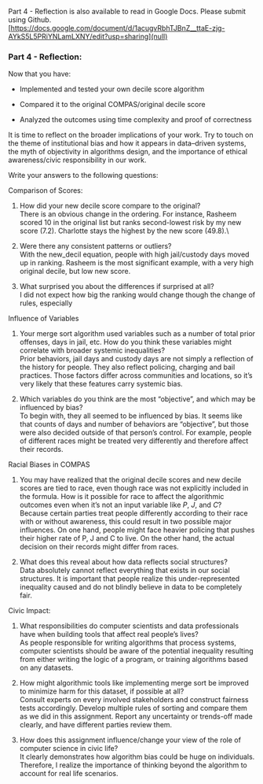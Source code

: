 Part 4 - Reflection is also available to read in Google Docs. Please submit using Github. [https://docs.google.com/document/d/1acugvRbhTJBnZ__ttaE-zjg-AYkS5L5PRiYNLamLXNY/edit?usp=sharing](null)
### Part 4 - Reflection:  

Now that you have:

- Implemented and tested your own decile score algorithm

- Compared it to the original COMPAS/original decile score

- Analyzed the outcomes using time complexity and proof of correctness

It is time to reflect on the broader implications of your work. Try to touch on the theme of institutional bias and how it appears in data–driven systems, the myth of objectivity in algorithms design, and the importance of ethical awareness/civic responsibility in our work.

Write your answers to the following questions:

Comparison of Scores:

1. How did  your new decile score compare to the original?\
There is an obvious change in the ordering. For instance, Rasheem scored 10 in the original list but ranks second-lowest risk by my new score (7.2). Charlotte stays the highest by the new score (49.8).\



2. Were there any consistent patterns or outliers? \
With the new_decil equation, people with high jail/custody days moved up in ranking. Rasheem is the most significant example, with a very high original decile, but low new score.


3. What surprised you about the differences if surprised at all?\
I  did not expect how big the ranking would change though the change of rules, especially 


Influence of Variables

1. Your merge sort algorithm used variables such as a number of total prior offenses, days in jail, etc. How do you think these variables might correlate with broader systemic inequalities?\
Prior behaviors, jail days and custody days are not simply a reflection of the history for people. They also reflect policing, charging and bail practices. Those factors differ across communities and locations, so it’s very likely that these features carry systemic bias.



2. Which variables do you think are the most “objective”, and which may be influenced by bias?\
To begin with, they all seemed to be influenced by bias. It seems like that counts of days and number of behaviors are “objective”, but those were also decided outside of that person’s control. For example, people of different races might be treated very differently and therefore affect their records.


Racial Biases in COMPAS

1. You may have realized that the original decile scores and new decile scores are tied to race, even though race was not explicitly included in the formula. How is it possible for race to affect the algorithmic outcomes even when it’s not an input variable like *P*, *J*, and *C*? \
Because certain parties treat people differently according to their race with or without awareness, this could result in two possible major influences. On one hand, people might face heavier policing that  pushes their higher rate of P, J and C to live. On the other hand,  the actual decision on their records might differ from races.


2. What does this reveal about how data reflects social structures?\
Data absolutely cannot reflect everything that exists in our social structures. It is important that people realize this under-represented inequality caused and do not blindly believe in data to be completely fair.

Civic Impact:

1. What responsibilities do computer scientists and data professionals have when building tools that affect real people’s lives?\
As people responsible for writing algorithms that process systems, computer scientists should be aware of the potential inequality resulting from either writing the logic of a program, or training algorithms based on any datasets.


2. How might algorithmic tools like implementing merge sort be improved to minimize harm for this dataset, if possible at all?\
Consult experts on every involved stakeholders and construct fairness tests accordingly. Develop multiple rules of sorting and compare them as we did in this assignment. Report any uncertainty or trends-off made clearly, and have different parties review them.



3. How does this assignment influence/change your view of the role of computer science in civic life?\
It clearly demonstrates how algorithm bias could be huge on individuals. Therefore, l realize the importance of thinking beyond the algorithm to account for real life scenarios. 

